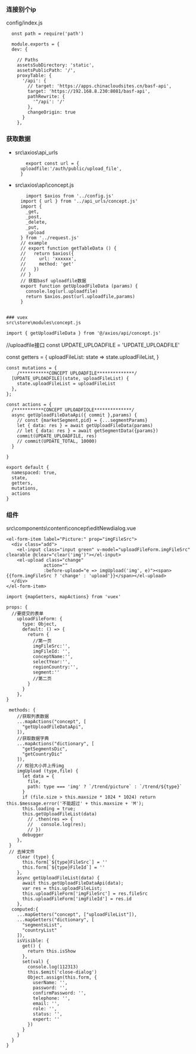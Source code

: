 ### 连接别个ip
config/index.js

```
  onst path = require('path')

  module.exports = {
  dev: {

    // Paths
    assetsSubDirectory: 'static',
    assetsPublicPath: '/',
    proxyTable: {
      '/api': {
        // target: 'https://apps.chinacloudsites.cn/basf-api',
        target: 'https://192.168.8.230:8081/basf-api',
        pathRewrite: {
          '^/api': '/'
        },
        changeOrigin: true
      }
    },

```

### 获取数据
- src\axios\api_urls
  ```
      export const url = {
    uploadfile:'/auth/public/upload_file',
    }

  ```

- src\axios\api\concept.js

  ```
      import $axios from '../config.js'
    import { url } from '../api_urls/concept.js'
    import {
      _get,
      _post,
      _delete,
      _put,
      _upload
    } from '../request.js'
    // example
    // export function getTableData () {
    //   return $axios({
    //     url: 'xxxxxx',
    //     method: 'get'
    //   })
    // }
    // 获取basf uploadfile数据
    export function getUploadFileData (params) {
      console.log(url.uploadfile)
      return $axios.post(url.uploadfile,params)
    }

```

### vuex
src\store\modules\concept.js
```
    import { getUploadFileData } from '@/axios/api/concept.js'
//uploadfile接口
const UPDATE_UPLOADFILE = 'UPDATE_UPLOADFILE'



const getters = {
  uploadFileList: state => state.uploadFileList,
}
```
const mutations = {
    /***********CONCEPT UPLOADFILE**************/
  [UPDATE_UPLOADFILE](state, uploadFileList) {
    state.uploadFileList = uploadFileList
  },
};

const actions = {
  /***********CONCEPT UPLOADFIOLE**************/
  async getUploadFileDataApi({ commit },params) {
    // const {marketSegment,pid} = {...segmentParams}
    let { data: res } = await getUploadFileData(params)
    // let { data: res } = await getSegmentData({params})
    commit(UPDATE_UPLOADFILE, res)
    // commit(UPDATE_TOTAL, 10000)
  }

}

export default {
  namespaced: true,
  state,
  getters,
  mutations,
  actions
}

```

### 组件
src\components\content\concept\editNewdialog.vue
```
<el-form-item label="Picture:" prop="imgFileSrc">
  <div class="add">
    <el-input class="input green" v-model="uploadFileForm.imgFileSrc" clearable @clear="clear('img')"></el-input>
    <el-upload class="change"
              action=""
              :before-upload="e => imgUpload('img', e)"><span>{{form.imgFileSrc ? 'change' : 'upload'}}</span></el-upload>
  </div>
</el-form-item>

import {mapGetters, mapActions} from 'vuex'

props: {
  //要提交的表单
    uploadFileForm: {
      type: Object,
      default: () => {
        return {
          //第一页
          imgFileSrc:'',
          imgFileId: '',
          conceptName:'',
          selectYear:'',
          regionCountry:'',
          segment:''
          //第二页
        }
      }
    },
}

 methods: {
    //获取列表数据
    ...mapActions("concept", [
      "getUploadFileDataApi",
    ]),
    //获取数据字典
    ...mapActions("dictionary", [
      "getSegmentsDic",
      "getCountryDic"
    ]),
    // 校验大小并上传img
    imgUpload (type,file) {
      let data = {
        file,
        path: type === 'img' ? `/trend/picture` : `/trend/${type}`
      }
      if (file.size > this.maxsize * 1024 * 1024) return this.$message.error('不能超过' + this.maxsize + 'M');
      this.loading = true;
      this.getUploadFileList(data)
        // .then(res => {
        //   console.log(res);
        // })
      debugger
    },
 }  
 // 去掉文件
    clear (type) {
      this.form[`${type}FileSrc`] = ''
      this.form[`${type}FileId`] = ''
    },
    async getUploadFileList(data) {
      await this.getUploadFileDataApi(data);
      var res = this.uploadFileList;
      this.uploadFileForm['imgFileSrc'] = res.fileSrc
      this.uploadFileForm['imgFileId'] = res.id
    },
  computed:{
    ...mapGetters("concept", ["uploadFileList"]),
    ...mapGetters("dictionary", [
      "segmentsList",
      "countryList"
    ]),
    isVisible: {
      get() {
        return this.isShow
      },
      set(val) {
        console.log(112313)
        this.$emit('close-dialog')
        Object.assign(this.form, {
          userName: '',
          password: '',
          confirmPassword: '',
          telephone: '',
          email: '',
          role: '',
          status: '',
          expert: ''
        })
      }
    }
  }
}  


```
